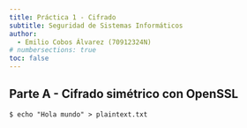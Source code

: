```yaml
---
title: Práctica 1 - Cifrado
subtitle: Seguridad de Sistemas Informáticos
author:
  - Emilio Cobos Álvarez (70912324N)
# numbersections: true
toc: false
---
```


## Parte A - Cifrado simétrico con OpenSSL

```
$ echo "Hola mundo" > plaintext.txt
```


